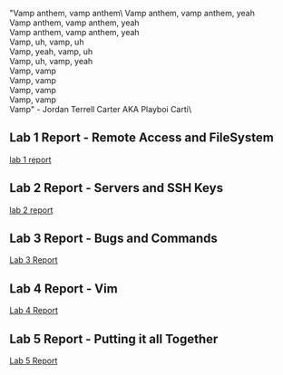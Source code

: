 "Vamp anthem, vamp anthem\ 
Vamp anthem, vamp anthem, yeah\
Vamp anthem, vamp anthem, yeah\
Vamp anthem, vamp anthem, yeah\
Vamp, uh, vamp, uh\
Vamp, yeah, vamp, uh\
Vamp, uh, vamp, yeah\
Vamp, vamp\
Vamp, vamp\
Vamp, vamp\
Vamp, vamp\
Vamp" - Jordan Terrell Carter AKA Playboi Carti\
## Lab 1 Report - Remote Access and FileSystem
[lab 1 report](guaguagua.md)
## Lab 2 Report - Servers and SSH Keys
[lab 2 report](labReport2.md)
## Lab 3 Report - Bugs and Commands
[Lab 3 Report](lab3.md)
## Lab 4 Report - Vim
[Lab 4 Report](lab4.md)
## Lab 5 Report - Putting it all Together
[Lab 5 Report](lab5.md)
